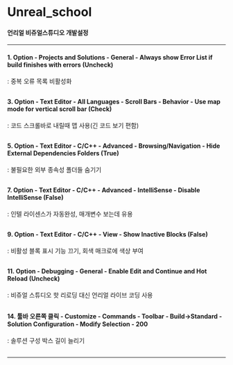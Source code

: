 # Unreal_school

#### 언리얼 비쥬얼스튜디오 개발설정
---
#### 1. Option - Projects and Solutions - General - Always show Error List if build finishes with errors (Uncheck)

   : 중복 오류 목록 비활성화
##
#### 3. Option - Text Editor - All Languages - Scroll Bars - Behavior - Use map mode for vertical scroll bar (Check)

   : 코드 스크롤바로 내릴때 맵 사용(긴 코드 보기 편함)
   
##
#### 5. Option - Text Editor - C/C++ - Advanced - Browsing/Navigation - Hide External Dependencies Folders (True)

   : 불필요한 외부 종속성 폴더들 숨기기
   
##
#### 7. Option - Text Editor - C/C++ - Advanced - IntelliSense - Disable IntelliSense (False)

   : 인텔 라이센스가 자동완성, 매개변수 보는데 유용
   
##
#### 9. Option - Text Editor - C/C++ - View - Show Inactive Blocks (False)

   : 비활성 블록 표시 기능 끄기, 회색 매크로에 색상 부여
   
##
#### 11. Option - Debugging - General - Enable Edit and Continue and Hot Reload (Uncheck)

   : 비쥬얼 스튜디오 핫 리로딩 대신 언리얼 라이브 코딩 사용
   
##
#### 14. 툴바 오른쪽 클릭 - Customize - Commands - Toolbar - Build->Standard - Solution Configuration - Modify Selection - 200
   
   : 솔루션 구성 박스 길이 늘리기
##
---
